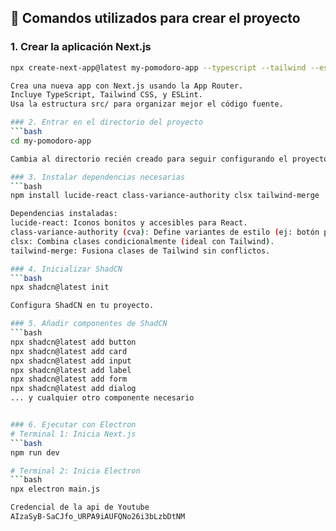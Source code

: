 ## 🔧 Comandos utilizados para crear el proyecto

### 1. Crear la aplicación Next.js
```bash
npx create-next-app@latest my-pomodoro-app --typescript --tailwind --eslint --app --src-dir

Crea una nueva app con Next.js usando la App Router.
Incluye TypeScript, Tailwind CSS, y ESLint.
Usa la estructura src/ para organizar mejor el código fuente.

### 2. Entrar en el directorio del proyecto
```bash
cd my-pomodoro-app

Cambia al directorio recién creado para seguir configurando el proyecto.

### 3. Instalar dependencias necesarias
```bash
npm install lucide-react class-variance-authority clsx tailwind-merge

Dependencias instaladas:
lucide-react: Iconos bonitos y accesibles para React.
class-variance-authority (cva): Define variantes de estilo (ej: botón primario/secundario).
clsx: Combina clases condicionalmente (ideal con Tailwind).
tailwind-merge: Fusiona clases de Tailwind sin conflictos.

### 4. Inicializar ShadCN
```bash
npx shadcn@latest init

Configura ShadCN en tu proyecto.

### 5. Añadir componentes de ShadCN
```bash
npx shadcn@latest add button
npx shadcn@latest add card
npx shadcn@latest add input
npx shadcn@latest add label
npx shadcn@latest add form
npx shadcn@latest add dialog
... y cualquier otro componente necesario


### 6. Ejecutar con Electron
# Terminal 1: Inicia Next.js
```bash
npm run dev

# Terminal 2: Inicia Electron
```bash
npx electron main.js

Credencial de la api de Youtube
AIzaSyB-SaCJfo_URPA9iAUFQNo26i3bLzbDtNM
